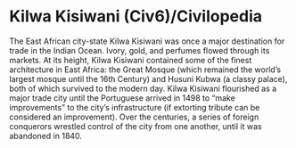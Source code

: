 # Kilwa Kisiwani (Civ6)/Civilopedia

The East African city-state Kilwa Kisiwani was once a major destination for trade in the Indian Ocean. Ivory, gold, and perfumes flowed through its markets. At its height, Kilwa Kisiwani contained some of the finest architecture in East Africa: the Great Mosque (which remained the world’s largest mosque until the 16th Century) and Husuni Kubwa (a classy palace), both of which survived to the modern day.
Kilwa Kisiwani flourished as a major trade city until the Portuguese arrived in 1498 to “make improvements” to the city’s infrastructure (if extorting tribute can be considered an improvement). Over the centuries, a series of foreign conquerors wrestled control of the city from one another, until it was abandoned in 1840.